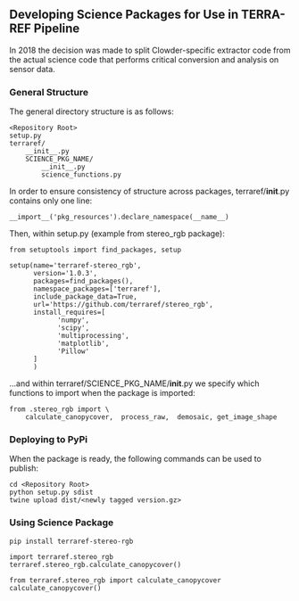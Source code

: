 ## Developing Science Packages for Use in TERRA-REF Pipeline

In 2018 the decision was made to split Clowder-specific extractor code from the actual science code that performs critical conversion and analysis on sensor data.

### General Structure

The general directory structure is as follows:

```
<Repository Root>
setup.py
terraref/
    __init__.py
    SCIENCE_PKG_NAME/
        __init__.py
        science_functions.py
```

In order to ensure consistency of structure across packages, terraref/__init__.py contains only one line:

```
__import__('pkg_resources').declare_namespace(__name__)
```

Then, within setup.py (example from stereo_rgb package):

```
from setuptools import find_packages, setup

setup(name='terraref-stereo_rgb',
      version='1.0.3',
      packages=find_packages(),
      namespace_packages=['terraref'],
      include_package_data=True,
      url='https://github.com/terraref/stereo_rgb',
      install_requires=[
            'numpy',
            'scipy',
            'multiprocessing',
            'matplotlib',
            'Pillow'
      ]
      )
```

...and within terraref/SCIENCE_PKG_NAME/__init__.py we specify which functions to import when the package is imported:

```
from .stereo_rgb import \
    calculate_canopycover,  process_raw,  demosaic, get_image_shape
```

### Deploying to PyPi

When the package is ready, the following commands can be used to publish:

```
cd <Repository Root>
python setup.py sdist
twine upload dist/<newly tagged version.gz>
```

### Using Science Package

```
pip install terraref-stereo-rgb

import terraref.stereo_rgb
terraref.stereo_rgb.calculate_canopycover()

from terraref.stereo_rgb import calculate_canopycover
calculate_canopycover()
```
